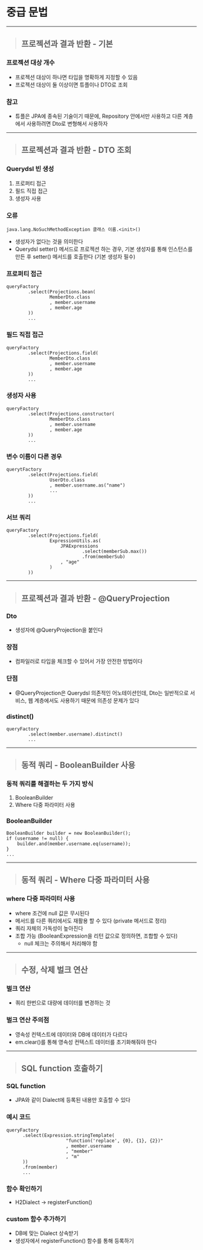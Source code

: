 
# 중급 문법

-----------------------------------------------------------------------------------------------------------------------------------

> ## 프로젝션과 결과 반환 - 기본

### 프로젝션 대상 개수
- 프로젝션 대상이 하나면 타입을 명확하게 지정할 수 있음
- 프로젝션 대상이 둘 이상이면 튜플이나 DTO로 조회


### 참고
- 튜플은 JPA에 종속된 기술이기 때문에, Repository 안에서만 사용하고 다른 계층에서 사용하려면 Dto로 변형해서 사용하자

-----------------------------------------------------------------------------------------------------------------------------------

> ## 프로젝션과 결과 반환 - DTO 조회

### Querydsl 빈 생성
1. 프로퍼티 접근
2. 필드 직접 접근
3. 생성자 사용


### 오류
    java.lang.NoSuchMethodException 클래스 이름.<init>()
- 생성자가 없다는 것을 의미한다
- Querydsl setter() 메서드로 프로젝션 하는 경우, 기본 생성자를 통해 인스턴스를 만든 후 setter() 메서드를 호출한다 (기본 생성자 필수)


### 프로퍼티 접근
    queryFactory
            .select(Projections.bean(
                    MemberDto.class
                    , member.username
                    , member.age
            ))
            ...
                        

### 필드 직접 접근
    queryFactory
            .select(Projections.field(
                    MemberDto.class
                    , member.username
                    , member.age
            ))
            ...


### 생성자 사용
    queryFactory
            .select(Projections.constructor(
                    MemberDto.class
                    , member.username
                    , member.age
            ))
            ...


### 변수 이름이 다른 경우
    querytFactory
            .select(Projections.field(
                    UserDto.class
                    , member.username.as("name")
                    ...
            ))
            ...


### 서브 쿼리
    queryFactory
            .select(Projections.field(
                    ExpressionUtils.as(
                        JPAExpressions
                                .select(memberSub.max())
                                .from(memberSub)
                        , "age"
                    )
            ))

-----------------------------------------------------------------------------------------------------------------------------------

> ## 프로젝션과 결과 반환 - @QueryProjection

### Dto
- 생성자에 @QueryProjection을 붙인다


### 장점
- 컴파일러로 타입을 체크할 수 있어서 가장 안전한 방법이다 


### 단점
- @QueryProjection은 Querydsl 의존적인 어노테이션인데, Dto는 일반적으로 서비스, 웹 계층에서도 사용하기 때문에 의존성 문제가 있다


### distinct()
    queryFactory
            .select(member.username).distinct()
            ...

-----------------------------------------------------------------------------------------------------------------------------------

> ## 동적 쿼리 - BooleanBuilder 사용

### 동적 쿼리를 해결하는 두 가지 방식
1. BooleanBuilder
2. Where 다중 파라미터 사용


### BooleanBuilder
    BooleanBuilder builder = new BooleanBuilder();
    if (username != null) {
        builder.and(member.username.eq(username));
    }
    ...

-----------------------------------------------------------------------------------------------------------------------------------

> ## 동적 쿼리 - Where 다중 파라미터 사용

### where 다중 파라미터 사용
- where 조건에 null 값은 무시된다
- 메서드를 다른 쿼리에서도 재활용 할 수 있다 (private 메서드로 정리)
- 쿼리 자체의 가독성이 높아진다
- 조합 가능 (BooleanExpression을 리턴 값으로 정의하면, 조합할 수 있다)
  - null 체크는 주의해서 처리해야 함

-----------------------------------------------------------------------------------------------------------------------------------

> ## 수정, 삭제 벌크 연산

### 벌크 연산
- 쿼리 한번으로 대량에 데이터를 변경하는 것


### 벌크 연산 주의점
- 영속성 컨텍스트에 데이터와 DB에 데이터가 다르다
- em.clear()를 통해 영속성 컨텍스트 데이터를 초기화해줘야 한다 

-----------------------------------------------------------------------------------------------------------------------------------

> ## SQL function 호출하기

### SQL function
- JPA와 같이 Dialect에 등록된 내용만 호출할 수 있다


### 예시 코드
    queryFactory
          .select(Expression.stringTemplate(
                          "function('replace', {0}, {1}, {2})"
                          , member.username
                          , "member"
                          , "m"
          ))
          .from(member)
          ...


### 함수 확인하기
- H2Dialect -> registerFunction()


### custom 함수 추가하기
- DB에 맞는 Dialect 상속받기
- 생성자에서 registerFunction() 함수를 통해 등록하기


























